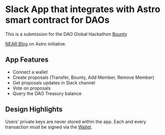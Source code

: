 
# Slack App that integrates with Astro smart contract for DAOs

This is a submission for the DAO Global Hackathon [Bounty](https://gitcoin.co/issue/near/bounties/72/100026971)

[NEAR Blog](https://near.org/blog/astro-launches-on-near-to-supercharge-dao-communities/) on Astro initiative. 

## App Features

* Connect a wallet
* Create proposals (Transfer, Bounty, Add Member, Remove Member)
* Get proposals updates in Slack channel
* Vote on proposals 
* Query the DAO Treasury balance

## Design Highlights

Users' private keys are never stored within the app. Each and every transaction must be signed via the [Wallet](wallet.near.org/).

